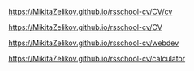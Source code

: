 https://MikitaZelikov.github.io/rsschool-cv/CV/cv

https://MikitaZelikov.github.io/rsschool-cv/CV

https://MikitaZelikov.github.io/rsschool-cv/webdev

https://MikitaZelikov.github.io/rsschool-cv/calculator
